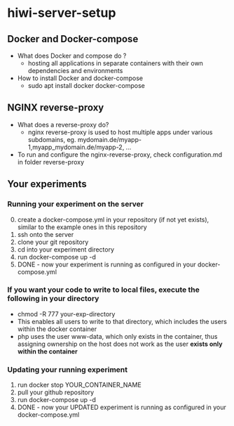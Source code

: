 # hiwi-server-setup
## Docker and Docker-compose
* What does Docker and compose do ?
	* hosting all applications in separate containers with their own dependencies and environments
* How to install Docker and docker-compose 
	* sudo apt install docker docker-compose

## NGINX reverse-proxy
* What does a reverse-proxy do?
	* nginx reverse-proxy is used to host multiple apps under various subdomains, eg. mydomain.de/myapp-1,myapp_mydomain.de/myapp-2, ...
* To run and configure the nginx-reverse-proxy, check configuration.md in folder reverse-proxy

## Your experiments
### Running your experiment on the server
0. create a docker-compose.yml in your repository (if not yet exists), similar to the example ones in this repository
1. ssh onto the server
2. clone your git repository
3. cd into your experiment directory
4. run docker-compose up -d
5. DONE - now your experiment is running as configured in your docker-compose.yml

### If you want your code to write to local files, execute the following in your directory
* chmod -R 777 your-exp-directory
* This enables all users to write to that directory, which includes the users within the docker container
* php uses the user www-data, which only exists in the container, thus assigning ownership on the host does not work as the user **exists only within the container**

### Updating your running experiment
1. run docker stop YOUR_CONTAINER_NAME
2. pull your github repository
3. run docker-compose up -d
4. DONE - now your UPDATED experiment is running as configured in your docker-compose.yml